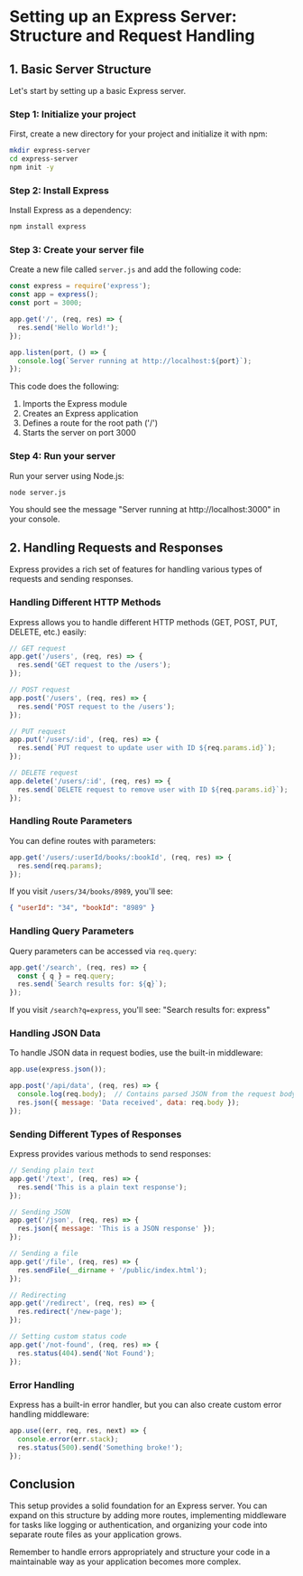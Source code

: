 # Setting up an Express Server: Structure and Request Handling

## 1. Basic Server Structure

Let's start by setting up a basic Express server.

### Step 1: Initialize your project
First, create a new directory for your project and initialize it with npm:

```bash
mkdir express-server
cd express-server
npm init -y
```

### Step 2: Install Express
Install Express as a dependency:

```bash
npm install express
```

### Step 3: Create your server file
Create a new file called `server.js` and add the following code:

```javascript
const express = require('express');
const app = express();
const port = 3000;

app.get('/', (req, res) => {
  res.send('Hello World!');
});

app.listen(port, () => {
  console.log(`Server running at http://localhost:${port}`);
});
```

This code does the following:
1. Imports the Express module
2. Creates an Express application
3. Defines a route for the root path ('/')
4. Starts the server on port 3000

### Step 4: Run your server
Run your server using Node.js:

```bash
node server.js
```

You should see the message "Server running at http://localhost:3000" in your console.

## 2. Handling Requests and Responses

Express provides a rich set of features for handling various types of requests and sending responses.

### Handling Different HTTP Methods

Express allows you to handle different HTTP methods (GET, POST, PUT, DELETE, etc.) easily:

```javascript
// GET request
app.get('/users', (req, res) => {
  res.send('GET request to the /users');
});

// POST request
app.post('/users', (req, res) => {
  res.send('POST request to the /users');
});

// PUT request
app.put('/users/:id', (req, res) => {
  res.send(`PUT request to update user with ID ${req.params.id}`);
});

// DELETE request
app.delete('/users/:id', (req, res) => {
  res.send(`DELETE request to remove user with ID ${req.params.id}`);
});
```

### Handling Route Parameters

You can define routes with parameters:

```javascript
app.get('/users/:userId/books/:bookId', (req, res) => {
  res.send(req.params);
});
```

If you visit `/users/34/books/8989`, you'll see:
```json
{ "userId": "34", "bookId": "8989" }
```

### Handling Query Parameters

Query parameters can be accessed via `req.query`:

```javascript
app.get('/search', (req, res) => {
  const { q } = req.query;
  res.send(`Search results for: ${q}`);
});
```

If you visit `/search?q=express`, you'll see: "Search results for: express"

### Handling JSON Data

To handle JSON data in request bodies, use the built-in middleware:

```javascript
app.use(express.json());

app.post('/api/data', (req, res) => {
  console.log(req.body);  // Contains parsed JSON from the request body
  res.json({ message: 'Data received', data: req.body });
});
```

### Sending Different Types of Responses

Express provides various methods to send responses:

```javascript
// Sending plain text
app.get('/text', (req, res) => {
  res.send('This is a plain text response');
});

// Sending JSON
app.get('/json', (req, res) => {
  res.json({ message: 'This is a JSON response' });
});

// Sending a file
app.get('/file', (req, res) => {
  res.sendFile(__dirname + '/public/index.html');
});

// Redirecting
app.get('/redirect', (req, res) => {
  res.redirect('/new-page');
});

// Setting custom status code
app.get('/not-found', (req, res) => {
  res.status(404).send('Not Found');
});
```

### Error Handling

Express has a built-in error handler, but you can also create custom error handling middleware:

```javascript
app.use((err, req, res, next) => {
  console.error(err.stack);
  res.status(500).send('Something broke!');
});
```

## Conclusion

This setup provides a solid foundation for an Express server. You can expand on this structure by adding more routes, implementing middleware for tasks like logging or authentication, and organizing your code into separate route files as your application grows.

Remember to handle errors appropriately and structure your code in a maintainable way as your application becomes more complex.
